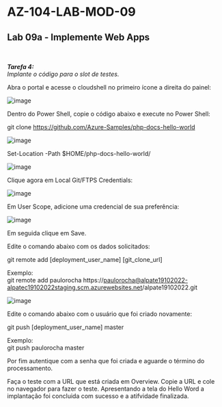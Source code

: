 # AZ-104-LAB-MOD-09

 <h2>Lab 09a - Implemente Web Apps</h2> <br>

 ***Tarefa 4:***  
    *Implante o código para o slot de testes.*

Abra o portal e acesse o cloudshell no primeiro ícone a direita do painel: 

![image](https://user-images.githubusercontent.com/107069287/196762369-5bd17050-baa5-47f2-a701-05b19a712b4f.png)

Dentro do Power Shell, copie o código abaixo e execute no Power Shell: 

git clone https://github.com/Azure-Samples/php-docs-hello-world

![image](https://user-images.githubusercontent.com/107069287/196763619-8a6ab050-ff2d-4653-9851-82558bcfa5cc.png)

Set-Location -Path $HOME/php-docs-hello-world/

![image](https://user-images.githubusercontent.com/107069287/196763860-86925c54-e5e5-444f-bc71-0de923909876.png)

Clique agora em Local Git/FTPS Credentials: 

![image](https://user-images.githubusercontent.com/107069287/196766026-d9606926-a48e-4a0c-bdf4-e81cc2e712c4.png)

Em User Scope, adicione uma credencial de sua preferência: 

![image](https://user-images.githubusercontent.com/107069287/196766199-bdccf3dd-8965-41de-8c0f-937f877df0bd.png)

Em seguida clique em Save. 

Edite o comando abaixo com os dados solicitados: 

git remote add [deployment_user_name] [git_clone_url]

Exemplo: <br>
git remote add paulorocha https://paulorocha@alpate19102022-alpatec19102022staging.scm.azurewebsites.net/alpate19102022.git

![image](https://user-images.githubusercontent.com/107069287/196766969-05a82c17-fb7e-47a8-aa62-4cc198f9c7da.png)

Edite o comando abaixo com o usuário que foi criado novamente: 

git push [deployment_user_name] master

Exemplo: <br>
git push paulorocha master

Por fim autentique com a senha que foi criada e aguarde o término do processamento. 

Faça o teste com a URL que está criada em Overview. Copie a URL e cole no navegador para fazer o teste. Apresentando a tela do Hello Word a implantação foi concluida com sucesso e a atifvidade finalizada. 




